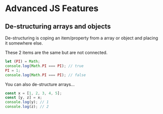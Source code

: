 # Advanced JS Features

## De-structuring arrays and objects

De-structuring is coping an item/property from a array or object and placing it somewhere else.

These 2 items are the same but are not connected.

```js
let (PI) = Math;
console.log(Math.PI === PI); // true
PI = 1;
console.log(Math.PI === PI); // false
```

You can also de-structure arrays...

```js
const x = [1, 2, 3, 4, 5];
const [y, z] = x;
console.log(y); // 1
console.log(z); // 2
```
